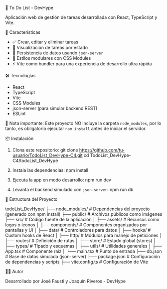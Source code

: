 📝 To Do List - DevHype

Aplicación web de gestión de tareas desarrollada con React, TypeScript y Vite.

🚀 Características

- ✅ Crear, editar y eliminar tareas
- 📌 Visualización de tareas por estado
- 💾 Persistencia de datos usando `json-server`
- 🎨 Estilos modulares con CSS Modules
- ⚡️ Vite como bundler para una experiencia de desarrollo ultra rápida

🛠️ Tecnologías

- React
- TypeScript
- Vite
- CSS Modules
- json-server (para simular backend REST)
- ESLint

📌 Nota importante: Este proyecto NO incluye la carpeta `node_modules`, por lo tanto, es obligatorio ejecutar `npm install` antes de iniciar el servidor.

📦 Instalación

1. Clona este repositorio:
   git clone https://github.com/tu-usuario/TodoList_DevHype-C4.git
   cd TodoList_DevHype-C4/todoList_DevHype

2. Instala las dependencias:
   npm install

3. Ejecuta la app en modo desarrollo:
   npm run dev

4. Levanta el backend simulado con `json-server`:
   npm run db

📁 Estructura del Proyecto

todoList_DevHype/
├── node_modules/            # Dependencias del proyecto (generado con npm install)
├── public/                  # Archivos públicos como imágenes
├── src/                     # Código fuente de la aplicación
│   ├── assets/              # Recursos como logos o íconos
│   ├── components/          # Componentes organizados por pantallas y UI
│   ├── data/                # Controladores para datos
│   ├── hooks/               # Custom hooks de React
│   ├── http/                # Módulos para manejo de peticiones
│   ├── routes/              # Definición de rutas
│   ├── store/               # Estado global (stores)
│   ├── types/               # Tipado y esquemas
│   ├── utils/               # Utilidades generales
│   ├── App.tsx              # Componente raíz
│   └── main.tsx             # Punto de entrada
├── db.json                  # Base de datos simulada (json-server)
├── package.json             # Configuración de dependencias y scripts
├── vite.config.ts           # Configuración de Vite

👨‍💻 Autor

Desarrollado por José Fausti y Joaquín Riveros - DevHype
